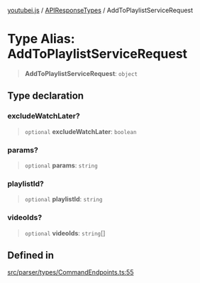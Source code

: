 [youtubei.js](../../../README.md) / [APIResponseTypes](../README.md) / AddToPlaylistServiceRequest

# Type Alias: AddToPlaylistServiceRequest

> **AddToPlaylistServiceRequest**: `object`

## Type declaration

### excludeWatchLater?

> `optional` **excludeWatchLater**: `boolean`

### params?

> `optional` **params**: `string`

### playlistId?

> `optional` **playlistId**: `string`

### videoIds?

> `optional` **videoIds**: `string`[]

## Defined in

[src/parser/types/CommandEndpoints.ts:55](https://github.com/LuanRT/YouTube.js/blob/fc5571629eca037af7de03f4b903da6add1f300b/src/parser/types/CommandEndpoints.ts#L55)
